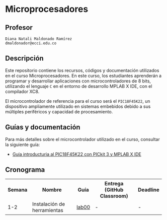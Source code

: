 # Microprocesadores

## Profesor
```
Diana Natali Maldonado Ramírez
dmaldonador@ecci.edu.co
```


## Descripción

Este repositorio contiene los recursos, códigos y documentación utilizados en el curso Microprocesadores. En este curso, los estudiantes aprenderán a programar y desarrollar aplicaciones con microcontroladores de 8 bits, utilizando el lenguaje ```C``` en el entorno de desarrollo MPLAB X IDE, con el compilador XC8.

El microcontrolador de referencia para el curso será el ```PIC18F45K22```, un dispositivo ampliamente utilizado en sistemas embebidos debido a sus múltiples periféricos y capacidad de procesamiento.

## Guías y documentación

Para más detalles sobre el microcontrolador utilizado en el curso, consultar la siguiente guía:

- [Guía introducturia al PIC18F45K22 con PICkit 3 y MPLAB X IDE](/tutoriales/Tutorial_PIC18F45K22.md)

## Cronograma

<table>
  <tr>
    <th>Semana</th>
    <th>Nombre</th>
    <th>Guía</th>
    <th>Entrega (GitHub Classroom)</th>
    <th>Deadline</th>
  </tr>
  <tr>
    <td>1-2</td>
    <td>Instalación de herramientas</td>
    <td><a href="/labs/0_lab00/README.md">lab00</a></td>
    <td>-</td>
    <td>-</td>
  </tr>
  </table>
